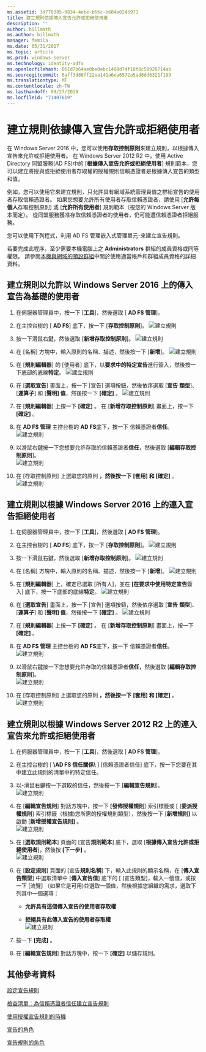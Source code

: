 ```yaml
---
ms.assetid: 3d770385-9834-4ebe-b66c-b684e0245971
title: 建立規則依據傳入宣告允許或拒絕使用者
description: ''
author: billmath
ms.author: billmath
manager: femila
ms.date: 05/31/2017
ms.topic: article
ms.prod: windows-server
ms.technology: identity-adfs
ms.openlocfilehash: 061d7b64ae0be0ebc1408d74f18f8c59926714ab
ms.sourcegitcommit: 6aff3d88ff22ea141a6ea6572a5ad8dd6321f199
ms.translationtype: MT
ms.contentlocale: zh-TW
ms.lasthandoff: 09/27/2019
ms.locfileid: "71407619"
---
```

# <a name="create-a-rule-to-permit-or-deny-users-based-on-an-incoming-claim"></a>建立規則依據傳入宣告允許或拒絕使用者 


在 Windows Server 2016 中，您可以使用**存取控制原則**來建立規則，以根據傳入宣告來允許或拒絕使用者。  在 Windows Server 2012 R2 中，使用 Active Directory 同盟服務\(AD FS\)中的 [**根據傳入宣告允許或拒絕使用者**] 規則範本，您可以建立將授與或拒絕使用者存取權的授權規則信賴憑證者是根據傳入宣告的類型和值。 

例如，您可以使用它來建立規則，只允許具有網域系統管理員值之群組宣告的使用者存取信賴憑證者。 如果您想要允許所有使用者存取信賴憑證者，請使用 [**允許每個人**存取控制原則] 或 [**允許所有使用者**] 規則範本（視您的 Windows Server 版本而定）。 從同盟服務獲准存取信賴憑證者的使用者，仍可能遭信賴憑證者拒絕服務。  
  
您可以使用下列程式，利用 AD FS 管理嵌入式管理單元\-來建立宣告規則。  
  
若要完成此程序，至少需要本機電腦上之 **Administrators** 群組的成員資格或同等權限。  請參閱[本機與網域的預設群組](https://go.microsoft.com/fwlink/?LinkId=83477)中關於使用適當帳戶和群組成員資格的詳細資料。  

## <a name="to-create-a-rule-to-permit-users-based-on-an-incoming-claim-on-windows-server-2016"></a>建立規則以允許以 Windows Server 2016 上的傳入宣告為基礎的使用者
 
1.  在伺服器管理員中，按一下 [**工具**]，然後選取 [ **AD FS 管理**]。  
  
2.  在主控台樹的 [ **AD FS**] 底下，按一下 [**存取控制原則**]。 
![建立規則](media/Create-a-Rule-to-Permit-or-Deny-Users-Based-on-an-Incoming-Claim/permitdeny3.PNG)

3. 按一下滑鼠右鍵，然後選取 [**新增存取控制原則**]。
![建立規則](media/Create-a-Rule-to-Permit-or-Deny-Users-Based-on-an-Incoming-Claim/permitdeny4.PNG)

4. 在 [名稱] 方塊中，輸入原則的名稱、描述，然後按一下 [**新增**]。
![建立規則](media/Create-a-Rule-to-Permit-or-Deny-Users-Based-on-an-Incoming-Claim/permitdeny5.PNG)

5. 在 [**規則編輯器**] 的 [使用者] 底下，以**要求中的特定宣告**進行簽入，然後按一下底部的底線**特定**。
![建立規則](media/Create-a-Rule-to-Permit-or-Deny-Users-Based-on-an-Incoming-Claim/permitdeny6.PNG)

6. 在 [**選取宣告**] 畫面上，按一下 [宣告] 選項按鈕，然後依序選取 [**宣告** **類型**]、[**運算子**] 和 [**聲明] 值**，然後按一下 **[確定]** 。
![建立規則](media/Create-a-Rule-to-Permit-or-Deny-Users-Based-on-an-Incoming-Claim/permitdeny7.PNG)

7.  在 [**規則編輯器**] 上按一下 **[確定]** 。  在 [**新增存取控制原則**] 畫面上，按一下 **[確定]** 。

8. 在  **AD FS 管理** 主控台樹的  **AD FS**底下，按一下 信賴憑證者**信任**。 
![建立規則](media/Create-a-Rule-to-Pass-Through-or-Filter-an-Incoming-Claim/claimrule9.PNG)

9.  以滑鼠右鍵按一下您想要允許存取的信賴憑證者**信任**，然後選取 [**編輯存取控制原則**]。  
![建立規則](media/Create-a-Rule-to-Permit-All-Users/permitall2.PNG)

10. 在 [存取控制原則] 上選取您的原則 **，然後按一下** **[套用] 和 [確定]** 。
![建立規則](media/Create-a-Rule-to-Permit-or-Deny-Users-Based-on-an-Incoming-Claim/permitdeny8.PNG)

## <a name="to-create-a-rule-to-deny-users-based-on-an-incoming-claim-on-windows-server-2016"></a>建立規則以根據 Windows Server 2016 上的連入宣告拒絕使用者
 
1.  在伺服器管理員中，按一下 [**工具**]，然後選取 [ **AD FS 管理**]。  
  
2.  在主控台樹的 [ **AD FS**] 底下，按一下 [**存取控制原則**]。 
![建立規則](media/Create-a-Rule-to-Permit-or-Deny-Users-Based-on-an-Incoming-Claim/permitdeny3.PNG)

3. 按一下滑鼠右鍵，然後選取 [**新增存取控制原則**]。
![建立規則](media/Create-a-Rule-to-Permit-or-Deny-Users-Based-on-an-Incoming-Claim/permitdeny4.PNG)

4. 在 [名稱] 方塊中，輸入原則的名稱、描述，然後按一下 [**新增**]。
![建立規則](media/Create-a-Rule-to-Permit-or-Deny-Users-Based-on-an-Incoming-Claim/permitdeny9.PNG)

5. 在 [**規則編輯器**] 上，確定已選取 [所有人]，並在 **[在要求中使用特定宣告**簽入] 底下，按一下底部的底線**特定**。
![建立規則](media/Create-a-Rule-to-Permit-or-Deny-Users-Based-on-an-Incoming-Claim/permitdeny10.PNG)

6. 在 [**選取宣告**] 畫面上，按一下 [宣告] 選項按鈕，然後依序選取 [**宣告** **類型**]、[**運算子**] 和 [**聲明] 值**，然後按一下 **[確定]** 。
![建立規則](media/Create-a-Rule-to-Permit-or-Deny-Users-Based-on-an-Incoming-Claim/permitdeny11.PNG)

7.  在 [**規則編輯器**] 上按一下 **[確定]** 。  在 [**新增存取控制原則**] 畫面上，按一下 **[確定]** 。

8. 在  **AD FS 管理** 主控台樹的  **AD FS**底下，按一下 信賴憑證者**信任**。 
![建立規則](media/Create-a-Rule-to-Pass-Through-or-Filter-an-Incoming-Claim/claimrule9.PNG)

9.  以滑鼠右鍵按一下您想要允許存取的信賴憑證者**信任**，然後選取 [**編輯存取控制原則**]。  
![建立規則](media/Create-a-Rule-to-Permit-All-Users/permitall2.PNG)

10. 在 [存取控制原則] 上選取您的原則 **，然後按一下** **[套用] 和 [確定]** 。
![建立規則](media/Create-a-Rule-to-Permit-or-Deny-Users-Based-on-an-Incoming-Claim/permitdeny12.PNG)

  
## <a name="to-create-a-rule-to-permit-or-deny-users-based-on-an-incoming-claim-on-windows-server-2012-r2"></a>建立規則以根據 Windows Server 2012 R2 上的連入宣告來允許或拒絕使用者
  
1.  在伺服器管理員中，按一下 [**工具**]，然後選取 [ **AD FS 管理**]。    
  
2.  在主控台樹的 [ **\\AD FS 信任關係\\** ] [信賴憑證者信任] 底下，按一下您要在其中建立此規則的清單中的特定信任。  
  
3.  以\-滑鼠右鍵按一下選取的信任，然後按一下 [**編輯宣告規則**]。  
![建立規則](media/Create-a-Rule-to-Pass-Through-or-Filter-an-Incoming-Claim/claimrule6.PNG)   

4.  在 [**編輯宣告規則**] 對話方塊中，按一下 **[發佈授權規則**] 索引標籤或 [ \(**委派授權規則**] 索引標籤（根據\)您所需的授權規則類型），然後按一下 [**新增規則]** 以啟動 [**新增授權宣告規則]** 。  
![建立規則](media/Create-a-Rule-to-Permit-All-Users/permitall5.PNG)

5.  在 [**選取規則範本**] 頁面的 [宣告**規則範本**] 底下，選取 [**根據傳入宣告允許或拒絕使用者**]，然後按 **[下一步]** 。  
![建立規則](media/Create-a-Rule-to-Permit-or-Deny-Users-Based-on-an-Incoming-Claim/permitdeny1.PNG)

6.  在 [**設定規則**] 頁面的 [宣告**規則名稱**] 下，輸入此規則的顯示名稱，在 [**傳入宣告類型**] 中選取清單中 [**傳入宣告值**] 底下的 [ \(宣告類型]，輸入一個值，或按一下 [流覽] （如果它是可用\)並選取一個值，然後根據您組織的需求，選取下列其中一個選項：  
  
    -   **允許具有這個傳入宣告的使用者存取權**  
  
    -   **拒絕具有此傳入宣告的使用者存取權**  
![建立規則](media/Create-a-Rule-to-Permit-or-Deny-Users-Based-on-an-Incoming-Claim/permitdeny2.PNG)  
7.  按一下 **[完成]** 。  
  
8.  在 [**編輯宣告規則**] 對話方塊中，按一下 **[確定]** 以儲存規則。  

## <a name="additional-references"></a>其他參考資料 
[設定宣告規則](Configure-Claim-Rules.md)  
 
[檢查清單：為信賴憑證者信任建立宣告規則](https://technet.microsoft.com/library/ee913578.aspx)  
  
[使用授權宣告規則的時機](../../ad-fs/technical-reference/When-to-Use-an-Authorization-Claim-Rule.md)  

[宣告的角色](../../ad-fs/technical-reference/The-Role-of-Claims.md)  
  
[宣告規則的角色](../../ad-fs/technical-reference/The-Role-of-Claim-Rules.md)  
